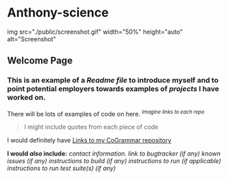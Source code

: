 # Anthony-science

img src="./public/screenshot.gif" width="50%" height="auto" alt="Screenshot"

## Welcome Page
### This is an example of a *Readme file* to introduce myself and to point potential employers towards **examples of *projects* I have worked on.**

There will be lots of examples of code on here. <sup> *Imagine links to each repo*</sup>

> I might include quotes from each piece of code

I would definitely have [Links to my CoGrammar repository](https://github.com/Anthony-science/first_repo)

**I would *also* include:**
  *contact information.*
  *link to bugtracker (if any)*
  *known issues (if any)*
  *instructions to build (if any)*
  *instructions to run (if applicable)*
  *instructions to run test suite(s) (if any)*
